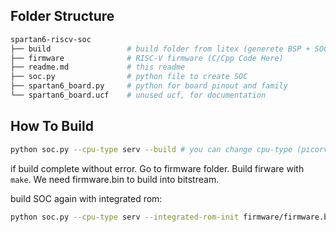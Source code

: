 ## Folder Structure

```bash
spartan6-riscv-soc
├── build                 # build folder from litex (generete BSP + SOC verilog)
├── firmware              # RISC-V firmware (C/Cpp Code Here)
├── readme.md             # this readme
├── soc.py                # python file to create SOC
├── spartan6_board.py     # python for board pinout and family
└── spartan6_board.ucf    # unused ucf, for documentation
```

## How To Build

```bash
python soc.py --cpu-type serv --build # you can change cpu-type (picorv, vexriscv, etc).
```

if build complete without error. Go to firmware folder.
Build firware with `make`. We need firmware.bin to build into bitstream.

build SOC again with integrated rom:

```bash
python soc.py --cpu-type serv --integrated-rom-init firmware/firmware.bin --build
```

